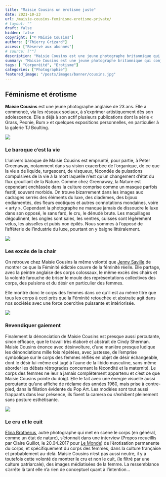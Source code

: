 ```yaml
---
title: "Maisie Cousins un érotisme juste"
date: 2021-10-23
url: /maisie-cousins-feminisme-erotisme-private/
# layout: ""
draft: false
hidden: false
copyright: ["© Maisie Cousins"]
authors: ["Thierry Grizard"]
access: ["Réservé aux abonnés"]
# source: [""]
description: "Maisie Cousins est une jeune photographe britannique qui conjugue avec beaucoup de force le féminisme à un érotisme subversif dionysiaque et enjoué"
summary: "Maisie Cousins est une jeune photographe britannique qui conjugue avec beaucoup de force le féminisme à un érotisme subversif dionysiaque et enjoué"
tags: [ "Corporéité", "Erotisme"]
categories: ["Photographie"]
featured_image: "/posts/images/banner/cousins.jpg"
---
```

## Féminisme et érotisme

**Maisie Cousins** est une jeune photographe anglaise de 23 ans. Elle a commencé, via les réseaux sociaux, à s’exprimer artistiquement dès son adolescence. Elle a déjà à son actif plusieurs publications dont la série « Grass, Peonie, Bum » et quelques expositions personnelles, en particulier à la galerie TJ Boulting.

![](/posts/images/cousins/maisie-cousinsfeminismerotismphotographysexld.jpg)

### Le baroque c’est la vie

L’univers baroque de Maisie Cousins est emprunté, pour partie, à Peter Greenaway, notamment dans sa vision exacerbée de l’organique, de ce que la vie a de liquide, turgescent, de visqueux, fécondée de pulsations compulsives de la vie à la mort laquelle n’est qu’un changement d’état du flux grouillant de la Nature. Comme chez Greenaway, la Nature est cependant enchâssée dans la culture comprise comme un masque parfois festif, souvent morbide. On trouve bizarrement dans les images aux cadrages serrés des éléments du luxe, des diadèmes, des bijoux endiamentés, des fleurs exotiques et autres connotations mondaines, voire « arty ». Cependant la photographe ne manque jamais de dissoudre le luxe dans son opposé, le sans fard, le cru, le dénudé brute. Les maquillages dégoulinent, les ongles sont sales, les ventres, cuisses sont légèrement velus, les aisselles et pubis non épilés. Nous sommes à l’opposé de l’afféterie de l’industrie du luxe, pourtant on y baigne littéralement.

![](/posts/images/cousins/maisie-cousinsphotographyfeminitysexgrasspeoniebumld.001.jpg)

### Les excès de la chair

On retrouve chez Maisie Cousins la même volonté que [Jenny Saville](/jenny-saville/) de montrer ce que la Féminité édictée couvre de la féminité réelle. Elle partage, avec la peintre anglaise des corps colossaux, le même excès des chairs et la volonté farouche de briser le moule des représentations collectives des corps, des pulsions et du désir en particulier des femmes.

Elle montre donc le corps des femmes dans ce qu’il est au même titre que tous les corps à ceci près que la Féminité retouchée et abstraite agit dans nos sociétés avec une force coercitive puissante et intériorisée.

![](/posts/images/cousins/maisie-cousinsphotographyfeminitysexgrasspeoniebum.19.jpg)

### Revendiquer gaiement

Finalement la dénonciation de Maisie Cousins est presque aussi percutante, sinon efficace, que le travail très élaboré et abstrait de Cindy Sherman. Maisie Cousins énonce avec désinvolture, d’une manière presque ludique les dénonciations mille fois répétées, avec justesse, de l’emprise symbolique sur le corps des femmes réifiés en objet de désir échangeable, dont le désir lui-même est jugé à l’aune de la libido masculine, sans même aborder les débats rétrogrades concernant la fécondité et la maternité. Le corps des femmes ne leur a jamais complètement appartenu et c’est ce que Maisie Cousins pointe du doigt. Elle le fait avec une énergie visuelle aussi percutante qu’une affiche de réclame des années 1960, mais prise à contre-pied, dans la filiation évidente du Pop Art. Les modèles sont tout aussi frappants dans leur présence, ils fixent la camera ou s’exhibent pleinement sans posture esthétisante.

![](/posts/images/cousins/maisie-cousinsphotographyfeminitysexgrasspeoniebum.14.jpg)

### Le cru et le cuit

[Elina Brotherus](/elina-brotherus-photography/), autre photographe qui met en scène le corps (en général, comme un état de nature), s’étonnait dans une interview (Propos recueillis par Claire Guillot, le 20.04.2017 pour [Le Monde](http://abonnes.lemonde.fr/arts/article/2017/04/20/elina-brotherus-dans-mes-images-la-france-est-representee-comme-un-decor_5114040_1655012.html?ref=artefields.net)) de l’érotisation permanente du corps, et spécifiquement du corps des femmes, dans la culture française et probablement au-delà. Maisie Cousins n’est pas aussi neutre, il y a toutefois cette volonté de montrer le cru et non le cuit, (le filtré par une culture patriarcale), des images médiatisées de la femme. La ressemblance s’arrête là tant elle n’a rien de conceptuel quant à l’intention...
